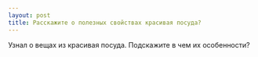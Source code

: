 ```yaml
---
layout: post 
title: Расскажите о полезных свойствах красивая посуда? 
--- 
```

Узнал о вещах из красивая посуда. Подскажите в чем их особенности?